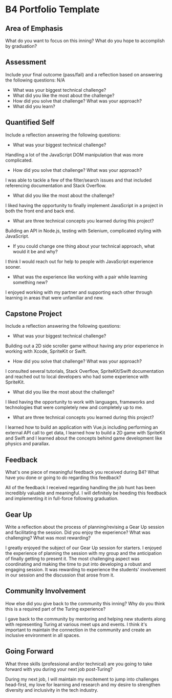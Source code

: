 # B4 Portfolio Template

## Area of Emphasis

What do you want to focus on this inning? What do you hope to accomplish by graduation?

## Assessment

Include your final outcome (pass/fail) and a reflection based on answering the following questions:
N/A

* What was your biggest technical challenge?
* What did you like the most about the challenge?
* How did you solve that challenge? What was your approach?
* What did you learn?

## Quantified Self

Include a reflection answering the following questions:

* What was your biggest technical challenge?

Handling a lot of the JavaScript DOM manipulation that was more complicated.

* How did you solve that challenge? What was your approach?

I was able to tackle a few of the filter/search issues and that included referencing documentation and Stack Overflow.

* What did you like the most about the challenge?

I liked having the opportunity to finally implement JavaScript in a project in both the front end and back end.

* What are three technical concepts you learned during this project?

Building an API in Node.js, testing with Selenium, complicated styling with JavaScript.

* If you could change one thing about your technical approach, what would it be and why?

I think I would reach out for help to people with JavaScript experience sooner.

* What was the experience like working with a pair while learning something new?

I enjoyed working with my partner and supporting each other through learning in areas that were unfamiliar and new.

## Capstone Project

Include a reflection answering the following questions:

* What was your biggest technical challenge?

Building out a 2D side scroller game without having any prior experience in working with Xcode, SpriteKit or Swift.

* How did you solve that challenge? What was your approach?

I consulted several tutorials, Stack Overflow, SpriteKit/Swift documentation and reached out to local developers who had some experience with SpriteKit.

* What did you like the most about the challenge?

I liked having the opportunity to work with languages, frameworks and technologies that were completely new and completely up to me.

* What are three technical concepts you learned during this project?

I learned how to build an application with Vue.js including performing an external API call to get data, I learned how to build a 2D game with SpriteKit and Swift and I learned about the concepts behind game development like physics and parallax.

## Feedback

What's one piece of meaningful feedback you received during B4? What have you done or going to do regarding this feedback?

All of the feedback I received regarding handling the job hunt has been incredibly valuable and meaningful. I will definitely be heeding this feedback and implementing it in full-force following graduation.

## Gear Up

Write a reflection about the process of planning/revising a Gear Up session and facilitating the session. Did you enjoy the experience? What was challenging? What was most rewarding?

I greatly enjoyed the subject of our Gear Up session for starters. I enjoyed the experience of planning the session with my group and the anticipation of finally getting to present it. The most challenging aspect was coordinating and making the time to put into developing a robust and engaging session. It was rewarding to experience the students' involvement in our session and the discussion that arose from it.

## Community Involvement

How else did you give back to the community this inning? Why do you think this is a required part of the Turing experience?

I gave back to the community by mentoring and helping new students along with representing Turing at various meet ups and events. I think it's important to maintain the connection in the community and create an inclusive environment in all spaces.

## Going Forward

What three skills (professional and/or technical) are you going to take forward with you during your next job post-Turing?

During my next job, I will maintain my excitement to jump into challenges head-first, my love for learning and research and my desire to strengthen diversity and inclusivity in the tech industry.

